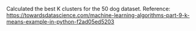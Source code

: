 
 Calculated the best K clusters for the 50 dog dataset. 
 Reference: https://towardsdatascience.com/machine-learning-algorithms-part-9-k-means-example-in-python-f2ad05ed5203
 
